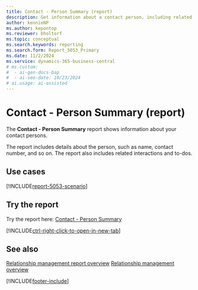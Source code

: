 ```yaml
---
title: Contact - Person Summary (report)
description: Get information about a contact person, including related interactions and to-dos.
author: kennieNP
ms.author: kepontop
ms.reviewer: bholtorf
ms.topic: conceptual
ms.search.keywords: reporting
ms.search.form: Report_5053_Primary
ms.date: 11/2/2024
ms.service: dynamics-365-business-central
# ms.custom:
#  - ai-gen-docs-bap
#  - ai-seo-date: 10/23/2024
# ai.usage: ai-assisted
---
```


# Contact - Person Summary (report)

The **Contact - Person Summary** report shows information about your contact persons. 

The report includes details about the person, such as name, contact number, and so on. The report also includes related interactions and to-dos.


## Use cases

[!INCLUDE[report-5053-scenario](../includes/report-5053-scenario-include.md)]

<!-- 

Prompt

Below is a report in an ERP system. Provide 3-4 use cases for different personas working with project management or finance for projects.

Format like this:    
  
As a <persona>, use the report to    
* use case 1  
* use case 2    

Do not capitalize the persona names. 

Do not start lines with "Use the data to"

## Report name
Contact - Person Summary

## Report description


### What the report does

### Use cases


Please include your data sources and URLs

-->


## Try the report

Try the report here: [Contact - Person Summary](https://businesscentral.dynamics.com?report=5053)

[!INCLUDE[ctrl-right-click-to-open-in-new-tab](../includes/ctrl-right-click-to-open-in-new-tab.md)]

## See also

[Relationship management report overview](marketing-reports.md)
[Relationship management overview](marketing-relationship-management.md)

[!INCLUDE[footer-include](../includes/footer-banner.md)]